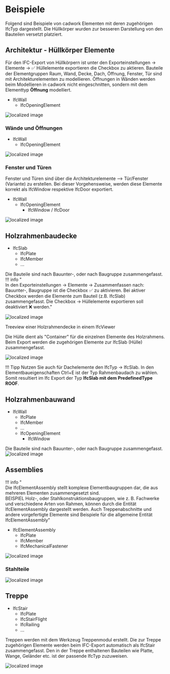 # Beispiele

Folgend sind Beispiele von cadwork Elementen mit deren zugehörigen IfcTyp dargestellt. Die Hüllkörper wurden zur besseren Darstellung von den Bauteilen versetzt platziert. 

## Architektur - Hüllkörper Elemente
Für den IFC-Export von Hüllkörpern ist unter den Exporteinstellungen -> Elemente -> :white_check_mark: Hüllelemente exportieren die Checkbox zu aktieren.
Bauteile der Elementgruppen Raum, Wand, Decke, Dach, Öffnung, Fenster, Tür sind mit Architekturelementen zu modellieren. Öffnungen in Wänden werden beim Modellieren in cadwork nicht eingeschnitten, sondern mit dem Elementtyp **Öffnung** modelliert. 

* IfcWall
    * IfcOpeningElement

![localized image](../img/bounding.de.png)

### Wände und Öffnungen

* IfcWall
    * IfcOpeningElement

![localized image](../img/walls_cov.png)


### Fenster und Türen
Fenster und Türen sind über die Architekturelemente --> Tür/Fenster (Variante) zu erstellen. Bei dieser Vorgehensweise, werden diese Elemente korrekt als IfcWindow respektive IfcDoor exportiert. 

* IfcWall
    * IfcOpeningElement
        * IfcWindow / IfcDoor

![localized image](../img/window.png)

## Holzrahmenbaudecke

* IfcSlab
    * IfcPlate
    * IfcMember
    * ...

Die Bauteile sind nach Bauunter-, oder nach Baugruppe zusammengefasst.  <br>
!!! info " <br>In den Exporteinstellungen -> Elemente -> Zusammenfassen nach: Bauunter-, Baugruppe ist die Checkbox :white_check_mark: zu aktivieren. Bei aktiver Checkbox werden die Elemente zum Bauteil (z.B. IfcSlab) zusammengefasst. Die Checkbox -> Hüllelemente exportieren soll deaktiviert :x: werden."

![localized image](../img/slab.png)

Treeview einer Holzrahmendecke in einem IfcViewer

Die Hülle dient als "Container" für die einzelnen Elemente des Holzrahmens. Beim Export werden die zugehörigen Elemente zur IfcSlab (Hülle) zusammengefasst.

![localized image](../img/slab_tree.png)

!!! Tipp
    Nutzen Sie auch für Dachelemente den IfcTyp -> IfcSlab. In den Elementbaueigenschaften Ctrl+E ist der Typ Rahmenbaudach zu wählen. Somit resultiert im Ifc Export der Typ **IfcSlab mit dem PredefinedType ROOF**. 

## Holzrahmenbauwand

* IfcWall
    * IfcPlate
    * IfcMember
    * ...
    * IfcOpeningElement
        * IfcWindow

Die Bauteile sind nach Bauunter-, oder nach Baugruppe zusammengefasst. <br>
![localized image](../img/wall_cw.png)

## Assemblies
!!! info "  <br>Die IfcElementAssembly stellt komplexe Elementbaugruppen dar, die aus mehreren Elementen zusammengesetzt sind.<br> BEISPIEL Holz-, oder Stahlkonstruktionsbaugruppen, wie z. B. Fachwerke und verschiedene Arten von Rahmen, können durch die Entität IfcElementAssembly dargestellt werden. Auch Treppenabschnitte und andere vorgefertigte Elemente sind Beispiele für die allgemeine Entität IfcElementAssembly"


* IfcElementAssembly
    * IfcPlate
    * IfcMember
    * IfcMechanicalFastener

![localized image](../img/assembly.png)

### Stahlteile
![localized image](../img/steel_cw.png)

## Treppe

* IfcStair
    * IfcPlate
    * IfcStairFlight
    * IfcRailing
    * ...

Treppen werden mit dem Werkzeug Treppenmodul erstellt. Die zur Treppe zugehörigen Elemente werden beim IFC-Export automatisch als IfcStair zusammengefasst. 
Den in der Treppe enthaltenen Bauteilen wie Platte, Wange, Geländer etc. ist der passende IfcTyp zuzuweisen. 

![localized image](../img/stair.png)